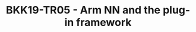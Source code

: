 ---
categories:
- bkk19
description: <br>This tutorial will describe the internals of the Arm NN SDK and will
  focus on its plug-in framework. Attendees will learn how to write a plug-in to add
  support for the NN processing unit in the SoC by their companies.
image: /assets/images/featured-images/bkk19/BKK19-TR05.png
session_attendee_num: '61'
session_id: BKK19-TR05
session_room: Session Room 3 (Lotus 10)
session_slot:
  end_time: '2019-04-02 14:55:00'
  start_time: '2019-04-02 14:00:00'
session_speakers:
- speaker_bio: ''
  speaker_company: Arm
  speaker_image: /assets/images/speakers/placeholder.jpg
  speaker_location: ''
  speaker_name: Les Bell
  speaker_position: Staff Engineer
  speaker_username: lesbell
- speaker_bio: ''
  speaker_company: Arm
  speaker_image: /assets/images/speakers/bkk19/matteo-martincigh.jpg
  speaker_location: ''
  speaker_name: Matteo Martincigh
  speaker_position: Staff Engineer
  speaker_username: matteo.martincigh
- speaker_bio: ''
  speaker_company: Arm
  speaker_image: /assets/images/speakers/placeholder.jpg
  speaker_location: ''
  speaker_name: Narumol Prangnawarat
  speaker_position: Senior Engineer
  speaker_username: narumol.prangnawarat
session_track: AI/ML
tag: session
tags:
- Tools
- IoT Fog/Gateway/Edge Computing
- Machine Learning/AI
title: BKK19-TR05 - Arm NN and the plug-in framework
youtube_video_url: https://www.youtube.com/watch?v=4gGlw9609iw
amazon_s3_presentation_url: https://static.linaro.org/connect/bkk19/presentations/bkk19-tr05.pdf
amazon_s3_video_url: https://static.linaro.org/connect/bkk19/videos/bkk19-tr05.mp4
---